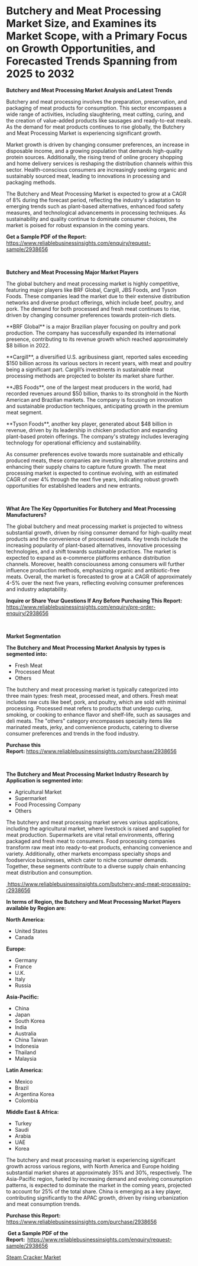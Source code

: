 <p><h1>Butchery and Meat Processing Market Size, and Examines its Market Scope, with a Primary Focus on Growth Opportunities, and Forecasted Trends Spanning from 2025 to 2032</h1></p><p><strong>Butchery and Meat Processing Market Analysis and Latest Trends</strong></p>
<p><p>Butchery and meat processing involves the preparation, preservation, and packaging of meat products for consumption. This sector encompasses a wide range of activities, including slaughtering, meat cutting, curing, and the creation of value-added products like sausages and ready-to-eat meals. As the demand for meat products continues to rise globally, the Butchery and Meat Processing Market is experiencing significant growth.</p><p>Market growth is driven by changing consumer preferences, an increase in disposable income, and a growing population that demands high-quality protein sources. Additionally, the rising trend of online grocery shopping and home delivery services is reshaping the distribution channels within this sector. Health-conscious consumers are increasingly seeking organic and sustainably sourced meat, leading to innovations in processing and packaging methods.</p><p>The Butchery and Meat Processing Market is expected to grow at a CAGR of 8% during the forecast period, reflecting the industry's adaptation to emerging trends such as plant-based alternatives, enhanced food safety measures, and technological advancements in processing techniques. As sustainability and quality continue to dominate consumer choices, the market is poised for robust expansion in the coming years.</p></p>
<p><strong>Get a Sample PDF of the Report:&nbsp;</strong> <a href="https://www.reliablebusinessinsights.com/enquiry/request-sample/2938656?utm_campaign=3362&utm_medium=2&utm_source=Github&utm_content=ia&utm_term=15032025&utm_id=butchery-and-meat-processing">https://www.reliablebusinessinsights.com/enquiry/request-sample/2938656</a></p>
<p>&nbsp;</p>
<p><strong>Butchery and Meat Processing Major Market Players</strong></p>
<p><p>The global butchery and meat processing market is highly competitive, featuring major players like BRF Global, Cargill, JBS Foods, and Tyson Foods. These companies lead the market due to their extensive distribution networks and diverse product offerings, which include beef, poultry, and pork. The demand for both processed and fresh meat continues to rise, driven by changing consumer preferences towards protein-rich diets.</p><p>**BRF Global** is a major Brazilian player focusing on poultry and pork production. The company has successfully expanded its international presence, contributing to its revenue growth which reached approximately $8 billion in 2022. </p><p>**Cargill**, a diversified U.S. agribusiness giant, reported sales exceeding $150 billion across its various sectors in recent years, with meat and poultry being a significant part. Cargill’s investments in sustainable meat processing methods are projected to bolster its market share further.</p><p>**JBS Foods**, one of the largest meat producers in the world, had recorded revenues around $50 billion, thanks to its stronghold in the North American and Brazilian markets. The company is focusing on innovation and sustainable production techniques, anticipating growth in the premium meat segment.</p><p>**Tyson Foods**, another key player, generated about $48 billion in revenue, driven by its leadership in chicken production and expanding plant-based protein offerings. The company's strategy includes leveraging technology for operational efficiency and sustainability.</p><p>As consumer preferences evolve towards more sustainable and ethically produced meats, these companies are investing in alternative proteins and enhancing their supply chains to capture future growth. The meat processing market is expected to continue evolving, with an estimated CAGR of over 4% through the next five years, indicating robust growth opportunities for established leaders and new entrants.</p></p>
<p>&nbsp;</p>
<p><strong>What Are The Key Opportunities For Butchery and Meat Processing Manufacturers?</strong></p>
<p><p>The global butchery and meat processing market is projected to witness substantial growth, driven by rising consumer demand for high-quality meat products and the convenience of processed meats. Key trends include the increasing popularity of plant-based alternatives, innovative processing technologies, and a shift towards sustainable practices. The market is expected to expand as e-commerce platforms enhance distribution channels. Moreover, health consciousness among consumers will further influence production methods, emphasizing organic and antibiotic-free meats. Overall, the market is forecasted to grow at a CAGR of approximately 4-5% over the next five years, reflecting evolving consumer preferences and industry adaptability.</p></p>
<p><strong>Inquire or Share Your Questions If Any Before Purchasing This Report:</strong> <a href="https://www.reliablebusinessinsights.com/enquiry/pre-order-enquiry/2938656?utm_campaign=3362&utm_medium=2&utm_source=Github&utm_content=ia&utm_term=15032025&utm_id=butchery-and-meat-processing">https://www.reliablebusinessinsights.com/enquiry/pre-order-enquiry/2938656</a></p>
<p>&nbsp;</p>
<p><strong>Market Segmentation</strong></p>
<p><strong>The Butchery and Meat Processing Market Analysis by types is segmented into:</strong></p>
<p><ul><li>Fresh Meat</li><li>Processed Meat</li><li>Others</li></ul></p>
<p><p>The butchery and meat processing market is typically categorized into three main types: fresh meat, processed meat, and others. Fresh meat includes raw cuts like beef, pork, and poultry, which are sold with minimal processing. Processed meat refers to products that undergo curing, smoking, or cooking to enhance flavor and shelf-life, such as sausages and deli meats. The "others" category encompasses specialty items like marinated meats, jerky, and convenience products, catering to diverse consumer preferences and trends in the food industry.</p></p>
<p><strong>Purchase this Report:&nbsp;</strong><a href="https://www.reliablebusinessinsights.com/purchase/2938656?utm_campaign=3362&utm_medium=2&utm_source=Github&utm_content=ia&utm_term=15032025&utm_id=butchery-and-meat-processing">https://www.reliablebusinessinsights.com/purchase/2938656</a></p>
<p>&nbsp;</p>
<p><strong>The Butchery and Meat Processing Market Industry Research by Application is segmented into:</strong></p>
<p><ul><li>Agricultural Market</li><li>Supermarket</li><li>Food Processing Company</li><li>Others</li></ul></p>
<p><p>The butchery and meat processing market serves various applications, including the agricultural market, where livestock is raised and supplied for meat production. Supermarkets are vital retail environments, offering packaged and fresh meat to consumers. Food processing companies transform raw meat into ready-to-eat products, enhancing convenience and variety. Additionally, other markets encompass specialty shops and foodservice businesses, which cater to niche consumer demands. Together, these segments contribute to a diverse supply chain enhancing meat distribution and consumption.</p></p>
<p><a href="https://www.reliablebusinessinsights.com/butchery-and-meat-processing-r2938656?utm_campaign=3362&utm_medium=2&utm_source=Github&utm_content=ia&utm_term=15032025&utm_id=butchery-and-meat-processing">&nbsp;https://www.reliablebusinessinsights.com/butchery-and-meat-processing-r2938656</a></p>
<p><strong>In terms of Region, the Butchery and Meat Processing Market Players available by Region are:</strong></p>
<p>
    <p> <strong> North America: </strong>
        <ul>
            <li>United States</li>
            <li>Canada</li>
        </ul>
        </p> 
    <p> <strong> Europe: </strong>
        <ul>
            <li>Germany</li>
            <li>France</li>
            <li>U.K.</li>
            <li>Italy</li>
            <li>Russia</li>
        </ul>
        </p> 
    <p> <strong> Asia-Pacific: </strong>
        <ul>
            <li>China</li>
            <li>Japan</li>
            <li>South Korea</li>
            <li>India</li>
            <li>Australia</li>
            <li>China Taiwan</li>
            <li>Indonesia</li>
            <li>Thailand</li>
            <li>Malaysia</li>
        </ul>
        </p> 
    <p> <strong> Latin America: </strong>
        <ul>
            <li>Mexico</li>
            <li>Brazil</li>
            <li>Argentina Korea</li>
            <li>Colombia</li>
        </ul>
        </p> 
    <p> <strong> Middle East & Africa: </strong>
        <ul>
            <li>Turkey</li>
            <li>Saudi</li>
            <li>Arabia</li>
            <li>UAE</li>
            <li>Korea</li>
        </ul>
    </p>
    </p>
<p><p>The butchery and meat processing market is experiencing significant growth across various regions, with North America and Europe holding substantial market shares at approximately 35% and 30%, respectively. The Asia-Pacific region, fueled by increasing demand and evolving consumption patterns, is expected to dominate the market in the coming years, projected to account for 25% of the total share. China is emerging as a key player, contributing significantly to the APAC growth, driven by rising urbanization and meat consumption trends.</p></p>
<p><strong>Purchase this Report: </strong><a href="https://www.reliablebusinessinsights.com/purchase/2938656?utm_campaign=3362&utm_medium=2&utm_source=Github&utm_content=ia&utm_term=15032025&utm_id=butchery-and-meat-processing">https://www.reliablebusinessinsights.com/purchase/2938656</a></p>
<p>&nbsp;<strong>Get a Sample PDF of the Report:&nbsp;&nbsp;</strong><a href="https://www.reliablebusinessinsights.com/enquiry/request-sample/2938656?utm_campaign=3362&utm_medium=2&utm_source=Github&utm_content=ia&utm_term=15032025&utm_id=butchery-and-meat-processing">https://www.reliablebusinessinsights.com/enquiry/request-sample/2938656</a></p>
<p><strong></strong></p>
<p><p><a href="https://github.com/vigoseiler/Market-Research-Report-List-1/blob/main/steam-cracker-market.md?utm_campaign=3362&utm_medium=2&utm_source=Github&utm_content=ia&utm_term=15032025&utm_id=butchery-and-meat-processing">Steam Cracker Market</a></p></p>